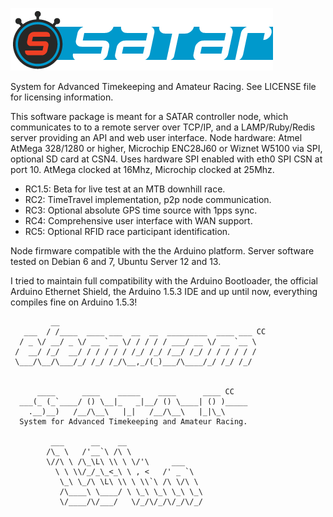![IMG](ui/public/images/satarserver_header.png)

System for Advanced Timekeeping and Amateur Racing.
See LICENSE file for licensing information.

This software package is meant for a SATAR controller
 node, which communicates to to a remote server over
 TCP/IP, and a LAMP/Ruby/Redis server providing an
 API and web user interface.
 Node hardware: Atmel AtMega 328/1280 or higher,
 Microchip ENC28J60 or Wiznet W5100 via SPI,
 optional SD card at CSN4.
 Uses hardware SPI enabled with eth0 SPI CSN at port 10.
 AtMega clocked at 16Mhz, Microchip clocked at 25Mhz.
 
 - RC1.5: Beta for live test at an MTB downhill race.
 - RC2: TimeTravel implementation, p2p node communication.
 - RC3: Optional absolute GPS time source with 1pps sync.
 - RC4: Comprehensive user interface with WAN support.
 - RC5: Optional RFID race participant identification.
 
 Node firmware compatible with the the Arduino platform.
 Server software tested on Debian 6 and 7, Ubuntu
 Server 12 and 13. 

 I tried to maintain full compatibility with the Arduino
 Bootloader, the official Arduino Ethernet Shield, the
 Arduino 1.5.3 IDE and up until now, everything compiles
 fine on Arduino 1.5.3!


```
         __                                            
   ___  / /____  ____ ___  __  __  _________  ____ ___ CC
  / _ \/ __/ _ \/ __ `__ \/ / / / / ___/ __ \/ __ `__ \
 /  __/ /_/  __/ / / / / / /_/ /_/ /__/ /_/ / / / / / /
 \___/\__/\___/_/ /_/ /_/\__,_/(_)___/\____/_/ /_/ /_/ 

  
      ____      ____    _____    ____      ____ CC 
  ___(_ (_`____/ () \__|_   _|__/ () \____| () )_____   
    .__)__)   /__/\__\   |_|   /__/\__\   |_|\_\
  System for Advanced Timekeeping and Amateur Racing.
 
         ___      __    __                 
        /\_ \   /'__`\ /\ \                
        \//\ \ /\_\L\ \\ \ \/'\     ___    
          \ \ \\/_/_\_<_\ \ , <   /' _ `\  
           \_\ \_/\ \L\ \\ \ \\`\ /\ \/\ \ 
           /\____\ \____/ \ \_\ \_\ \_\ \_\
           \/____/\/___/   \/_/\/_/\/_/\/_/
```
